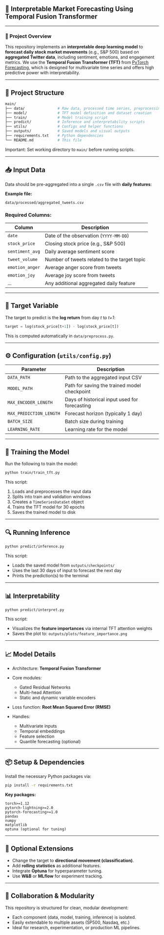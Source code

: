 
## 📘 Interpretable Market Forecasting Using Temporal Fusion Transformer

---

### 🧠 Project Overview

This repository implements an **interpretable deep learning model** to **forecast daily stock market movements** (e.g., S\&P 500) based on **aggregated Twitter data**, including sentiment, emotions, and engagement metrics.
We use the **Temporal Fusion Transformer (TFT)** from [PyTorch Forecasting](https://pytorch-forecasting.readthedocs.io), which is designed for multivariate time series and offers high predictive power with interpretability.

---

## 📁 Project Structure

```bash
main/
├── data/               # Raw data, processed time series, preprocessing script
├── model/              # TFT model definition and dataset creation
├── train/              # Model training script
├── predict/            # Inference and interpretability scripts
├── utils/              # Configs and helper functions
├── outputs/            # Saved models and visual outputs
├── requirements.txt    # Python dependencies
└── README.md           # This file
```
Important: Set working directory to `main/` before running scripts.

---

## 📥 Input Data

Data should be pre-aggregated into a single `.csv` file with **daily features**:

**Example file:**

```
data/processed/aggregated_tweets.csv
```

### Required Columns:

| Column          | Description                                  |
| --------------- | -------------------------------------------- |
| `date`          | Date of the observation (`YYYY-MM-DD`)       |
| `stock_price`   | Closing stock price (e.g., S\&P 500)         |
| `sentiment_avg` | Daily average sentiment score                |
| `tweet_volume`  | Number of tweets related to the target topic |
| `emotion_anger` | Average anger score from tweets              |
| `emotion_joy`   | Average joy score from tweets                |
| ...             | Any additional aggregated daily feature      |

---

## 🎯 Target Variable

The target to predict is the **log return** from day *t* to *t+1*:

```python
target = log(stock_price[t+1]) - log(stock_price[t])
```

This is computed automatically in `data/preprocess.py`.

---

## ⚙️ Configuration (`utils/config.py`)

| Parameter               | Description                                   |
| ----------------------- | --------------------------------------------- |
| `DATA_PATH`             | Path to the aggregated input CSV              |
| `MODEL_PATH`            | Path for saving the trained model checkpoint  |
| `MAX_ENCODER_LENGTH`    | Days of historical input used for forecasting |
| `MAX_PREDICTION_LENGTH` | Forecast horizon (typically 1 day)            |
| `BATCH_SIZE`            | Batch size during training                    |
| `LEARNING_RATE`         | Learning rate for the model                   |

---

## 🚀 Training the Model

Run the following to train the model:

```bash
python train/train_tft.py
```

This script:

1. Loads and preprocesses the input data
2. Splits into train and validation windows
3. Creates a `TimeSeriesDataSet` object
4. Trains the TFT model for 30 epochs
5. Saves the trained model to disk

---

## 🔍 Running Inference

```bash
python predict/inference.py
```

This script:

* Loads the saved model from `outputs/checkpoints/`
* Uses the last 30 days of input to forecast the next day
* Prints the prediction(s) to the terminal

---

## 📊 Interpretability

```bash
python predict/interpret.py
```

This script:

* Visualizes the **feature importances** via internal TFT attention weights
* Saves the plot to: `outputs/plots/feature_importance.png`

---

## 📈 Model Details

* Architecture: **Temporal Fusion Transformer**
* Core modules:

  * Gated Residual Networks
  * Multi-head Attention
  * Static and dynamic variable encoders
* Loss function: **Root Mean Squared Error (RMSE)**
* Handles:

  * Multivariate inputs
  * Temporal embeddings
  * Feature selection
  * Quantile forecasting (optional)

---

## 📦 Setup & Dependencies

Install the necessary Python packages via:

```bash
pip install -r requirements.txt
```

**Key packages:**

```
torch>=1.12
pytorch-lightning>=2.0
pytorch-forecasting>=1.0
pandas
numpy
matplotlib
optuna (optional for tuning)
```

---

## 🧪 Optional Extensions

* Change the target to **directional movement (classification)**.
* Add **rolling statistics** as additional features.
* Integrate **Optuna** for hyperparameter tuning.
* Use **W\&B** or **MLflow** for experiment tracking.

---

## 🤝 Collaboration & Modularity

This repository is structured for clean, modular development:

* Each component (data, model, training, inference) is isolated.
* Easily extendable to multiple assets (SP500, Nasdaq, etc.)
* Ideal for research, experimentation, or production ML pipelines.

